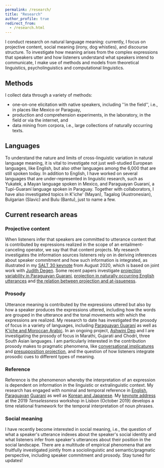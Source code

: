 ```yaml
---
permalink: /research/
title: "Research"
author_profile: true
redirect_from: 
  - /research.html
---
```


I conduct research on natural language meaning: currently, I focus on projective content, social meaning (irony, dog whistles), and discourse structure. To investigate how meaning arises from the complex expressions that speakers utter and how listeners understand what speakers intend to communicate, I make use of methods and models from theoretical linguistics, psycholinguistics and computational linguistics.

## Methods

I collect data through a variety of methods: 

* one-on-one elicitation with native speakers, including ''in the field'', i.e., in places like Mexico or Paraguay,
* production and comprehension experiments, in the laboratory, in the field or via the internet, and
* data mining from corpora, i.e., large collections of naturally occurring texts.

## Languages

To understand the nature and limits of cross-linguistic variation in natural language meaning, it is vital to investigate not just well-studied European languages, like English, but also other languages among the 6,000 that are still spoken today. In addition to English, I have worked on several languages that are under-represented in linguistic research, such as Yukatek, a Mayan language spoken in Mexico, and Paraguayan Guaraní, a Tupí-Guaraní language spoken in Paraguay. Together with collaborators, I have also investigated topics in K'iche' (Mayan), Tagalog (Austronesian), Bulgarian (Slavic) and Bulu (Bantu), just to name a few.

## Current research areas

### Projective content

When listeners infer that speakers are committed to utterance content that is contributed by expressions realized in the scope of an entailment-canceling operator, we say that that content projects. My research investigates the information sources listeners rely on in deriving inferences about speaker commitment and how such information is integrated, as illustrated in my [SALT 30 keynote](https://www.dropbox.com/sh/guyt25gl8luvok2/AABi7n62L2uHMbirR8SC7fzoa?dl=0) from August 2020, which is based on joint work with [Judith Degen](https://sites.google.com/site/judithdegen/). Some recent papers investigate [projection variability in Paraguayan Guaraní](http://judith-tonhauser.github.io/files/tonhauser-NLLT-preprint.pdf), [projection  in naturally occurring English utterances](http://judith-tonhauser.github.io/files/deMarneffe-etal-SuB2019.pdf) and [the relation between projection and at-issueness](https://doi.org/10.1093/jos/ffy007).

### Prosody

Utterance meaning is contributed by the expressions uttered but also by how a speaker produces the expressions uttered, including how the words are grouped in the utterance and the tonal movements with which the expressions are realized. My research to date has investigated the prosody of focus in a variety of languages, including [Paraguayan Guaraní](http://dx.doi.org/doi:10.1086/669629) as well as [K'iche and Moroccan Arabic](http://www.tandfonline.com/doi/abs/10.1080/23273798.2015.1071856?journalCode=plcp21). In an ongoing project, [Ashwini Deo](https://u.osu.edu/deo.13/) and I are investigating the prosody of focus in Marathi, Gujarati and Chodri, three South Asian languages. I am particularly interested in the contribution prosody makes to pragmatic phenomena, like [conversational implicatures](http://judith-tonhauser.github.io/files/deMarneffe-Tonhauser-QiD.pdf) and [presupposition projection](http://judith-tonhauser.github.io/files/tonhauser-etal-SuB-2019.pdf), and the question of how listeners integrate prosodic cues to different types of meaning.

### Reference

Reference is the phenomenon whereby the interpretation of an expression is dependent on information in the linguistic or extralinguistic context. My research has engaged with nominal and temporal reference in [English](http://www.annualreviews.org/doi/full/10.1146/annurev-linguistics-011516-033952), [Paraguayan](http://judith-tonhauser.github.io/files/tonhauser-implicit-arguments.pdf) [Guaraní](http://dx.doi.org/doi:10.1007/s10988-011-9097-2) as well as [Korean and Japanese](http://dx.doi.org/doi:10.1093/jos/ffq005). My [keynote address](http://judith-tonhauser.github.io/files/tonhauser-tenselessness-talk.pdf) at the 2019 <i>Tenselessness</i> workshop in Lisbon (October 2019) develops a time relational framework for the temporal interpretation of noun phrases.

### Social meaning

I have recently become interested in social meaning, i.e., the question of what a speaker's utterance indexes about the speaker's social identity and what listeners infer from speaker's utterances about their position in the social landscape. There are a multitude of empirical phenomena that are fruitfully investigated jointly from a sociolinguistic and semantic/pragmatic perspective, including speaker commitment and prosody. Stay tuned for updates!



